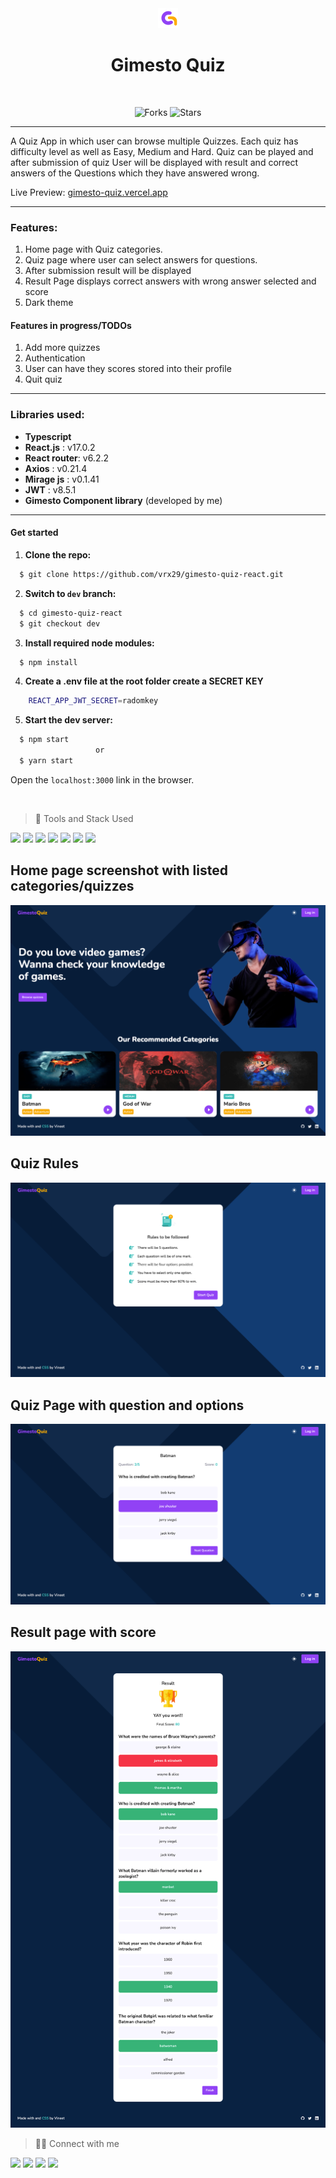 <div align="center">

<img alt="Gimesto Quiz logo" src="src/assets/favicon/favicon-32x32.png" />
<h1>Gimesto Quiz</h1>
<br>

![Forks](https://img.shields.io/github/forks/vrx29/gimesto-quiz-react)
![Stars](https://img.shields.io/github/stars/vrx29/gimesto-quiz-react)

</div>
 
 ---

A Quiz App in which user can browse multiple Quizzes. Each quiz has difficulty level as well as Easy, Medium and Hard. Quiz can be played and after submission of quiz User will be displayed with result and correct answers of the Questions which they have answered wrong.

Live Preview: [gimesto-quiz.vercel.app](https://https://gimesto-quiz.vercel.app//)

---

### Features:

1. Home page with Quiz categories.
2. Quiz page where user can select answers for questions.
3. After submission result will be displayed
4. Result Page displays correct answers with wrong answer selected and score
5. Dark theme

#### Features in progress/TODOs

1. Add more quizzes
2. Authentication
3. User can have they scores stored into their profile
4. Quit quiz

---

### Libraries used:

- **Typescript**
- **React.js** : v17.0.2
- **React router**: v6.2.2
- **Axios** : v0.21.4
- **Mirage js** : v0.1.41
- **JWT** : v8.5.1
- **Gimesto Component library** (developed by me)

---

#### Get started

1. **Clone the repo:**

```bash
  $ git clone https://github.com/vrx29/gimesto-quiz-react.git
```

2. **Switch to `dev` branch:**

```bash
  $ cd gimesto-quiz-react
  $ git checkout dev
```

3. **Install required node modules:**

```bash
  $ npm install
```

4. **Create a .env file at the root folder create a SECRET KEY**

```bash
    REACT_APP_JWT_SECRET=radomkey
```

5. **Start the dev server:**

```bash
  $ npm start
                   or
  $ yarn start
```

Open the `localhost:3000` link in the browser.

</br>

> 🚀 Tools and Stack Used

<img src="https://img.shields.io/badge/TypeScript-ff206e?style=for-the-badge&logo=typescript&logoColor=white" />	
<img src="https://img.shields.io/badge/React-273469?style=for-the-badge&logo=react&logoColor=61DAFB" />
<img src="https://img.shields.io/badge/CSS3-f9c22e?style=for-the-badge&logo=css3&logoColor=black" />
<img src="https://img.shields.io/badge/Visual_Studio_Code-4059ad?style=for-the-badge&logo=visual%20studio%20code&logoColor=white" />
<img src="https://img.shields.io/badge/Figma-ff0054?style=for-the-badge&logo=figma&logoColor=white" />
<img src="https://img.shields.io/badge/Vercel-252323?style=for-the-badge&logo=vercel&logoColor=white" />
<img src="https://img.shields.io/badge/Yarn-ff7f11?style=for-the-badge&logo=yarn&logoColor=white" />

</br>

## Home page screenshot with listed categories/quizzes

![Gimesto Quiz](/src/assets/screenshots/screen1.png)

## Quiz Rules

![Gimesto Quiz](/src/assets/screenshots/screen2.png)

## Quiz Page with question and options

![Gimesto Quiz](/src/assets/screenshots/screen3.png)

## Result page with score

![Gimesto Quiz](/src/assets/screenshots/screen4.png)

> 👨‍💻 Connect with me
> </br>

<a href="https://twitter.com/vrx29"><img src="https://img.shields.io/badge/Twitter-1DA1F2?style=for-the-badge&logo=twitter&logoColor=white"/></a>
<a href="https://github.com/vrx29/"><img src="https://img.shields.io/badge/GitHub-4a4e69?style=for-the-badge&logo=github&logoColor=white"/></a>
<a href="https://www.linkedin.com/in/vrx29"><img src="https://img.shields.io/badge/LinkedIn-0466c8?style=for-the-badge&logo=linkedin&logoColor=white"/></a>
<a href="https://www.instagram.com/vrx29/"><img src="https://img.shields.io/badge/Instagram-E4405F?style=for-the-badge&logo=instagram&logoColor=white"/></a>
